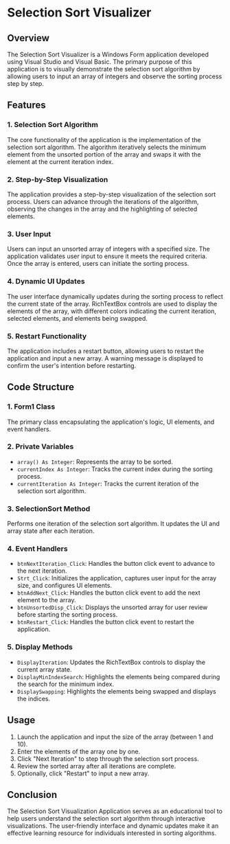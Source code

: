 # Selection Sort Visualizer

## Overview

The Selection Sort Visualizer is a Windows Form application developed using Visual Studio and Visual Basic. The primary purpose of this application is to visually demonstrate the selection sort algorithm by allowing users to input an array of integers and observe the sorting process step by step.

## Features

### 1. Selection Sort Algorithm

The core functionality of the application is the implementation of the selection sort algorithm. The algorithm iteratively selects the minimum element from the unsorted portion of the array and swaps it with the element at the current iteration index.

### 2. Step-by-Step Visualization

The application provides a step-by-step visualization of the selection sort process. Users can advance through the iterations of the algorithm, observing the changes in the array and the highlighting of selected elements.

### 3. User Input

Users can input an unsorted array of integers with a specified size. The application validates user input to ensure it meets the required criteria. Once the array is entered, users can initiate the sorting process.

### 4. Dynamic UI Updates

The user interface dynamically updates during the sorting process to reflect the current state of the array. RichTextBox controls are used to display the elements of the array, with different colors indicating the current iteration, selected elements, and elements being swapped.

### 5. Restart Functionality

The application includes a restart button, allowing users to restart the application and input a new array. A warning message is displayed to confirm the user's intention before restarting.

## Code Structure

### 1. Form1 Class

The primary class encapsulating the application's logic, UI elements, and event handlers.

### 2. Private Variables

- `array() As Integer`: Represents the array to be sorted.
- `currentIndex As Integer`: Tracks the current index during the sorting process.
- `currentIteration As Integer`: Tracks the current iteration of the selection sort algorithm.

### 3. SelectionSort Method

Performs one iteration of the selection sort algorithm. It updates the UI and array state after each iteration.

### 4. Event Handlers

- `btnNextIteration_Click`: Handles the button click event to advance to the next iteration.
- `Strt_Click`: Initializes the application, captures user input for the array size, and configures UI elements.
- `btnAddNext_Click`: Handles the button click event to add the next element to the array.
- `btnUnsortedDisp_Click`: Displays the unsorted array for user review before starting the sorting process.
- `btnRestart_Click`: Handles the button click event to restart the application.

### 5. Display Methods

- `DisplayIteration`: Updates the RichTextBox controls to display the current array state.
- `DisplayMinIndexSearch`: Highlights the elements being compared during the search for the minimum index.
- `DisplaySwapping`: Highlights the elements being swapped and displays the indices.

## Usage

1. Launch the application and input the size of the array (between 1 and 10).
2. Enter the elements of the array one by one.
3. Click "Next Iteration" to step through the selection sort process.
4. Review the sorted array after all iterations are complete.
5. Optionally, click "Restart" to input a new array.

## Conclusion

The Selection Sort Visualization Application serves as an educational tool to help users understand the selection sort algorithm through interactive visualizations. The user-friendly interface and dynamic updates make it an effective learning resource for individuals interested in sorting algorithms.